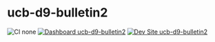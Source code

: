 # ucb-d9-bulletin2

![CI none](https://img.shields.io/badge/ci-none-orange.svg)
[![Dashboard ucb-d9-bulletin2](https://img.shields.io/badge/dashboard-ucb_d9_bulletin2-yellow.svg)](https://dashboard.pantheon.io/sites/18b73777-e5f1-41c7-9307-162d5cea5b02#dev/code)
[![Dev Site ucb-d9-bulletin2](https://img.shields.io/badge/site-ucb_d9_bulletin2-blue.svg)](http://dev-ucb-d9-bulletin2.pantheonsite.io/)